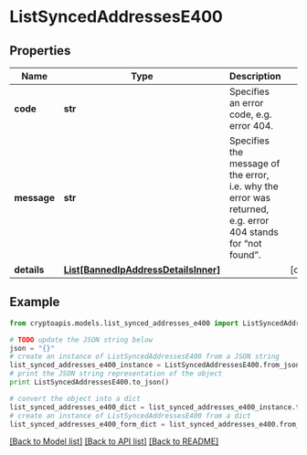 # ListSyncedAddressesE400


## Properties
Name | Type | Description | Notes
------------ | ------------- | ------------- | -------------
**code** | **str** | Specifies an error code, e.g. error 404. | 
**message** | **str** | Specifies the message of the error, i.e. why the error was returned, e.g. error 404 stands for “not found”. | 
**details** | [**List[BannedIpAddressDetailsInner]**](BannedIpAddressDetailsInner.md) |  | [optional] 

## Example

```python
from cryptoapis.models.list_synced_addresses_e400 import ListSyncedAddressesE400

# TODO update the JSON string below
json = "{}"
# create an instance of ListSyncedAddressesE400 from a JSON string
list_synced_addresses_e400_instance = ListSyncedAddressesE400.from_json(json)
# print the JSON string representation of the object
print ListSyncedAddressesE400.to_json()

# convert the object into a dict
list_synced_addresses_e400_dict = list_synced_addresses_e400_instance.to_dict()
# create an instance of ListSyncedAddressesE400 from a dict
list_synced_addresses_e400_form_dict = list_synced_addresses_e400.from_dict(list_synced_addresses_e400_dict)
```
[[Back to Model list]](../README.md#documentation-for-models) [[Back to API list]](../README.md#documentation-for-api-endpoints) [[Back to README]](../README.md)


